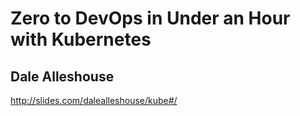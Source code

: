 # Zero to DevOps in Under an Hour with Kubernetes

## Dale Alleshouse

http://slides.com/dalealleshouse/kube#/
